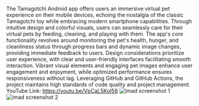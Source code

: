 The Tamagotchi Android app offers users an immersive virtual pet experience on their mobile devices, echoing the nostalgia of the classic Tamagotchi toy while embracing modern smartphone capabilities.
Through intuitive design and colorful visuals, users can seamlessly care for their virtual pets by feeding, cleaning, and playing with them.
The app's core functionality revolves around monitoring the pet's health, hunger, and cleanliness status through progress bars and dynamic image changes, providing immediate feedback to users.
Design considerations prioritize user experience, with clear and user-friendly interfaces facilitating smooth interaction.
Vibrant visual elements and engaging pet images enhance user engagement and enjoyment, while optimized performance ensures responsiveness without lag.
Leveraging GitHub and GitHub Actions, the project maintains high standards of code quality and project management.
YouTube Link: https://youtu.be/VpCaL5KoI58 
![imad screenshot 1](https://github.com/VCCT-IMAD5112-2024-G2/myAssignment2/assets/164514716/022ff04e-f120-4b70-b9da-4c2e558a37e7)
![imad  screenshot 2](https://github.com/VCCT-IMAD5112-2024-G2/myAssignment2/assets/164514716/088f9988-09a3-4f7b-bd5e-afd8eb6965d2)

